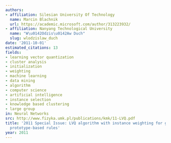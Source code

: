```yaml
---
authors:
- affiliation: Silesian University Of Technology
  name: Marcin Blachnik
  url: https://academic.microsoft.com/author/313223932/
- affiliation: Nanyang Technological University
  name: "W\u0142Odzis\u0142Aw Duch"
  slug: wlodzislaw_duch
date: '2011-10-01'
estimated_citations: 13
fields:
- learning vector quantization
- cluster analysis
- initialization
- weighting
- machine learning
- data mining
- algorithm
- computer science
- artificial intelligence
- instance selection
- knowledge based clustering
- large group
in: Neural Networks
src: http://www.fizyka.umk.pl/publications/kmk/11-LVQ.pdf
title: '2011 Special Issue: LVQ algorithm with instance weighting for generation of
  prototype-based rules'
year: 2011
---
```

